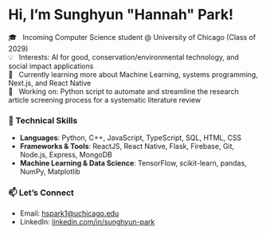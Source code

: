 # Hi, I’m Sunghyun "Hannah" Park!

🎓 &nbsp; Incoming Computer Science student @ University of Chicago (Class of 2029)  
💡 &nbsp; Interests: AI for good, conservation/environmental technology, and social impact applications  
🌱 &nbsp; Currently learning more about Machine Learning, systems programming, Next.js, and React Native  
🚀 &nbsp; Working on: Python script to automate and streamline the research article screening process for a systematic literature review

### 🔧 Technical Skills
- **Languages**: Python, C++, JavaScript, TypeScript, SQL, HTML, CSS
- **Frameworks & Tools**: ReactJS, React Native, Flask, Firebase, Git, Node.js, Express, MongoDB
- **Machine Learning & Data Science**: TensorFlow, scikit-learn, pandas, NumPy, Matplotlib 

### 📫 Let’s Connect
- Email: hspark1@uchicago.edu 
- LinkedIn: [linkedin.com/in/sunghyun-park](https://www.linkedin.com/in/sunghyun-park/)  
<!-- - Personal Website/Portfolio: [LINK](#)   -->

<!--
**hannahpark2005/hannahpark2005** is a ✨ _special_ ✨ repository because its `README.md` (this file) appears on your GitHub profile.

Here are some ideas to get you started:

- 🔭 I’m currently working on ...
- 🌱 I’m currently learning ...
- 👯 I’m looking to collaborate on ...
- 🤔 I’m looking for help with ...
- 💬 Ask me about ...
- 📫 How to reach me: ...
- 😄 Pronouns: ...
- ⚡ Fun fact: ...
-->
